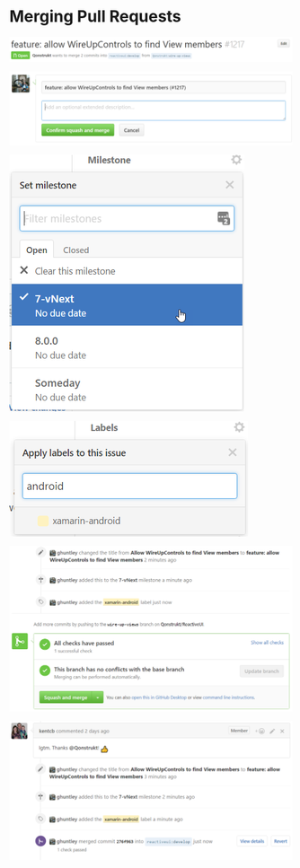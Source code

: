 # Merging Pull Requests

![](/en/images/contributing/rename-the-title.png)

![](/en/images/contributing/squash-and-reword-the-commits.png)

![](/en/images/contributing/assign-to-a-milestone.png)

![](/en/images/contributing/apply-one-or-more-labels.png)

![](/en/images/contributing/ready-for-squash-and-merge.png)

![](/en/images/contributing/contribution-merged.png)


